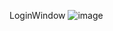 LoginWindow
![image](https://github.com/BloodyDracula/AStudio/assets/39646409/1c4552f2-5e82-4066-9b34-2b9c5c3c0e15)
